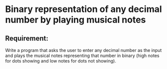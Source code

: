 # Binary representation of any decimal number by playing musical notes

## Requirement:

Write a program that asks the user to enter any decimal number as the input and plays the musical notes representing that number in binary (high notes for dots showing and low notes for dots not showing).